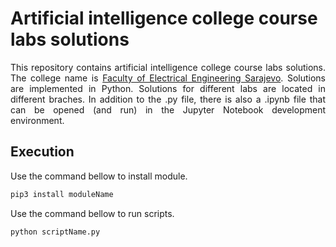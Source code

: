 # Artificial intelligence college course labs solutions

<p align="justify">
  This repository contains artificial intelligence college course labs solutions. The college name is <a href="https://www.etf.unsa.ba/" target="_blank">Faculty of     Electrical Engineering Sarajevo</a>. Solutions are implemented in Python. Solutions for different labs are located in different braches. In addition to the .py       file, there is also a .ipynb file that can be opened (and run) in the Jupyter Notebook development environment.
</p>

## Execution

Use the command bellow to install module.

```bash
pip3 install moduleName
```

Use the command bellow to run scripts.

```bash
python scriptName.py
```
